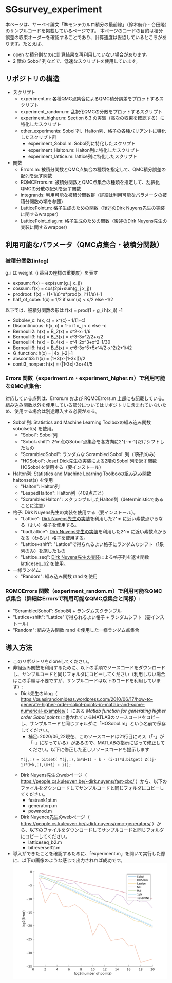 # SGsurvey_experiment
本ページは、サーベイ論文「準モンテカルロ積分の最前線」（鈴木航介・合田隆）のサンプルコードを掲載しているページです。
本ページのコードの目的は積分誤差の収束オーダーを確認することであり、計算速度は妥協しているところがあります。たとえば、
- open な積分則なのに計算結果を再利用していない場合があります。
- 2 階の Sobol' 列などで、低速なスクリプトを使用しています。

## リポジトリの構造
- スクリプト
	- experiment.m: 各種QMC点集合によるQMC積分誤差をプロットするスクリプト
	- experiment_random.m: 乱択化QMCの分散をプロットするスクリプト
	- experiment_higher.m: Section 6.3 の実験（高次の収束を確認する）に特化したスクリプト
	- other_experiments: Sobol'列、Halton列、格子の各種バリアントに特化したスクリプト群
		- experiment_Sobol.m: Sobol列に特化したスクリプト
		- experiment_Halton.m: Halton列に特化したスクリプト
		- experiment_lattice.m: lattice列に特化したスクリプト
- 関数
	- Errors.m: 被積分関数とQMC点集合の種類を指定して、QMC積分誤差の配列を返す関数
	- RQMCErrors.m: 被積分関数とQMC点集合の種類を指定して、乱択化QMCの分散の配列を返す関数
	- integrands: 利用可能な被積分関数群（詳細は利用可能なパラメータの被積分関数の項を参照）
	- LatticePoint.m: 格子生成のための関数（後述のDirk Nuyens先生の実装に関するwrapper）
	- LatticePoint_diag.m: 格子生成のための関数（後述のDirk Nuyens先生の実装に関するwrapper）

## 利用可能なパラメータ（QMC点集合・被積分関数）
### 被積分関数(integ)
g_i は weight（i 番目の座標の重要度）を表す

- expsum: f(x) = exp(sum(g_j x_j))
- cossum: f(x) = cos(2pi+sum(g_j x_j))
- prodroot: f(x) = (1+1/s)^s*prod(x_i^{1/s})-1
- half_of_cube: f(x) =  1/2 if sum(x) < s/2 else -1/2

以下では、被積分関数の形は f(x) = prod(1 + g_i h(x_i)) -1 
- Sobolev_c: h(x, c) = x^{c} - 1/(1+c)
- Discontinuous: h(x, c) = 1-c if x_j < c else -c
- Bernoulli2: h(x) = B_2(x) = x^2-x+1/6
- Bernoulli3: h(x) = B_3(x) = x^3-3x^2/2+x/2
- Bernoulli4: h(x) = B_4(x) = x^4-2x^3+x^2-1/30 
- Bernoulli6: h(x) = B_6(x) = x^6-3x^5+5x^4/2-x^2/2+1/42
- G_function: h(x) = |4x_j-2|-1
- absconti3: h(x) = (1+3(x-|1-3x|))/2
- conti3_nonper: h(x) = (|1-3x|-3x+4)/5 


### Errors 関数（experiment.m・experiment_higher.m）で利用可能なQMC点集合:
対応している点列は、Errors.m および RQMCErrors.m 上部にも記載している。組み込み関数以外を使用している部分についてはリポジトリに含まれていないため、使用する場合は別途導入する必要がある。
- Sobol'列: Statistics and Machine Learning Toolboxの組み込み関数 sobolset(s) を使用。
	- "Sobol": Sobol'列
	- "Sobol+shift": 2^m点のSobol'点集合を各方向に2^{-m-1}だけシフトしたもの
	- "ScrambledSobol": ランダムな Scrambled Sobol' 列（1系列のみ）
	- "HOSobol": [Josef Dick先生の実装](https://quasirandomideas.wordpress.com/2010/06/17/how-to-generate-higher-order-sobol-points-in-matlab-and-some-numerical-examples/)による2階のSobol'列を返す関数 HOSobol を使用する（要インストール）
- Halton列: Statistics and Machine Learning Toolboxの組み込み関数 haltonset(s) を使用
	- "Halton": Halton列
	- "LeapedHalton": Halton列（409点ごと）
	- "ScrambledHalton": スクランブルしたHalton列（deterministicであることに注意）
- 格子: Dirk Nuyens先生の実装を使用する（要インストール）。
	- "Lattice": [Dirk Nuyens先生の実装](https://people.cs.kuleuven.be/~dirk.nuyens/fast-cbc/)を利用した2^m に近い素数点からなる（よい）格子を使用する。
	- "badLattice": [Dirk Nuyens先生の実装](https://people.cs.kuleuven.be/~dirk.nuyens/fast-cbc/)を利用した2^m に近い素数点からなる（わるい）格子を使用する。
	- "Lattice+shift": "Lattice"で得られるよい格子にランダムなシフト（1系列のみ）を施したもの
	- "Lattice_seq": [Dirk Nuyens先生の実装](https://people.cs.kuleuven.be/~dirk.nuyens/qmc-generators/)による格子列を返す関数 latticeseq_b2 を使用。
- 一様ランダム:
	- "Random": 組み込み関数 rand を使用

### RQMCErrors 関数（experiment_random.m）で利用可能なQMC点集合（詳細はErrorsで利用可能なQMC点集合と同様）:
- "ScrambledSobol": Sobol列 + ランダムスクランブル
- "Lattice+shift": "Lattice"で得られるよい格子 + ランダムシフト（要インストール）
- "Random": 組み込み関数 rand を使用した一様ランダム点集合

## 導入方法
- このリポジトリをcloneしてください。
- 非組込み関数を利用するために、以下の手順でソースコードをダウンロードし、サンプルコードと同じフォルダにコピーしてください（利用しない場合はこの手順は不要ですが、サンプルコードは以下のコードを利用しています）:
	- Dick先生のblog（ https://quasirandomideas.wordpress.com/2010/06/17/how-to-generate-higher-order-sobol-points-in-matlab-and-some-numerical-examples/ ）にある *Matlab function for generating higher order Sobol points* に書かれているMATLABのソースコードをコピーし、サンプルコードと同じフォルダに「HOSobol.m」という名前で保存してください。
		- 補足: 2020/06_22現在、このソースコードは21行目にミス（「-」が「–」になっている）があるので、MATLABの指示に従って修正してください。以下に修正した正しいソースコードも提示します
		```
		Y(j,:) = bitset( Y(j,:),(m*d+1) - k - (i-1)*d,bitget( Z((j-1)*d+k,:),(m+1) - i));
		```
	- Dirk Nuyens先生のwebページ（ https://people.cs.kuleuven.be/~dirk.nuyens/fast-cbc/ ）から、以下のファイルをダウンロードしてサンプルコードと同じフォルダにコピーしてください。
		- fastrank1pt.m
		- generatorp.m
		- powmod.m
	- Dirk Nuyence先生のwebページ（ https://people.cs.kuleuven.be/~dirk.nuyens/qmc-generators/ ）から、以下のファイルをダウンロードしてサンプルコードと同じフォルダにコピーしてください。
		- latticeseq_b2.m
		- bitreverse32.m
- 導入ができたことを確認するために、「experiment.m」を開いて実行した際に、以下の画像のような感じで出力されれば成功です。
![experimt.mの実行例](./experiment_sample.png)

